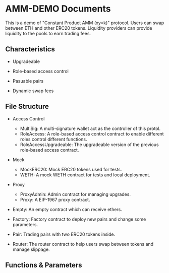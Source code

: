 # AMM-DEMO Documents

This is a demo of "Constant Product AMM (xy=k)" protocol.
Users can swap between ETH and other ERC20 tokens.
Liquidity providers can provide liquidity to the pools to earn trading fees.

## Characteristics

- Upgradeable

- Role-based access control

- Pasuable pairs

- Dynamic swap fees


## File Structure

- Access Control
  - MultiSig: A multi-signature wallet act as the controller of this protol.
  - RoleAccess: A role-based access control contract to enable different roles control different functions.
  - RoleAccessUpgradeable: The upgradeable version of the previous role-based access contract.
- Mock
  - MockERC20: Mock ERC20 tokens used for tests.
  - WETH: A mock WETH contract for tests and local deployment.
  
- Proxy
  - ProxyAdmin: Admin contract for managing upgrades.
  - Proxy: A EIP-1967 proxy contract.
  
- Empty: An empty contract which can receive ethers.
- Factory: Factory contract to deploy new pairs and change some parameters.
- Pair: Trading pairs with two ERC20 tokens inside.
- Router: The router contract to help users swap between tokens and manage slippage.


## Functions & Parameters